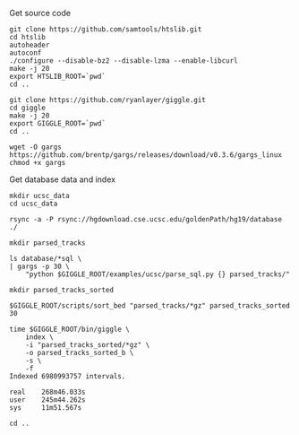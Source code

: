 Get source code 

    git clone https://github.com/samtools/htslib.git
    cd htslib
    autoheader
    autoconf
    ./configure --disable-bz2 --disable-lzma --enable-libcurl 
    make -j 20
    export HTSLIB_ROOT=`pwd`
    cd ..

    git clone https://github.com/ryanlayer/giggle.git
    cd giggle
    make -j 20
    export GIGGLE_ROOT=`pwd`
    cd ..

    wget -O gargs https://github.com/brentp/gargs/releases/download/v0.3.6/gargs_linux
    chmod +x gargs

Get database data and index

    mkdir ucsc_data
    cd ucsc_data

    rsync -a -P rsync://hgdownload.cse.ucsc.edu/goldenPath/hg19/database ./

    mkdir parsed_tracks

    ls database/*sql \
    | gargs -p 30 \
        "python $GIGGLE_ROOT/examples/ucsc/parse_sql.py {} parsed_tracks/"

    mkdir parsed_tracks_sorted

    $GIGGLE_ROOT/scripts/sort_bed "parsed_tracks/*gz" parsed_tracks_sorted 30

    time $GIGGLE_ROOT/bin/giggle \
        index \
        -i "parsed_tracks_sorted/*gz" \
        -o parsed_tracks_sorted_b \
        -s \
        -f
    Indexed 6980993757 intervals.

    real    268m46.033s
    user    245m44.262s
    sys     11m51.567s

    cd ..
